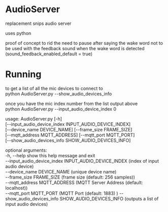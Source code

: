 # AudioServer
replacement snips audio server

uses python 

proof of concept to rid the need to pause after saying the wake word
not to be used with the feedback sound when the wake word is detected (sound_feedback_enabled_default = true)

# Running

to get a list of all the mic devices to connect to  
python AudioServer.py --show_audio_devices_info  

once you have the mic index number from the list output above   
python AudioServer.py --input_audio_device_index 0   

usage: AudioServer.py [-h]  
                      [--input_audio_device_index INPUT_AUDIO_DEVICE_INDEX]  
                      [--device_name DEVICE_NAME] [--frame_size FRAME_SIZE]  
                      [--mqtt_address MQTT_ADDRESS] [--mqtt_port MQTT_PORT]  
                      [--show_audio_devices_info SHOW_AUDIO_DEVICES_INFO]  

optional arguments:  
  -h, --help            show this help message and exit  
  --input_audio_device_index INPUT_AUDIO_DEVICE_INDEX   (index of input audio device)  
  --device_name DEVICE_NAME   (unique device name)  
  --frame_size FRAME_SIZE  (frame size (default: 256 samples))  
  --mqtt_address MQTT_ADDRESS  (MQTT Server Address (default: localhost))  
  --mqtt_port MQTT_PORT  (MQTT Port (default: 1883) ) 
  --show_audio_devices_info SHOW_AUDIO_DEVICES_INFO  (outputs a list of input audio devices)  

